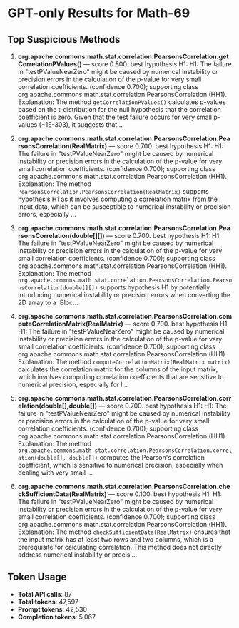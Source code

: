 # GPT-only Results for Math-69

## Top Suspicious Methods

1. **org.apache.commons.math.stat.correlation.PearsonsCorrelation.getCorrelationPValues()** — score 0.800. best hypothesis H1: H1: The failure in "testPValueNearZero" might be caused by numerical instability or precision errors in the calculation of the p-value for very small correlation coefficients. (confidence 0.700); supporting class org.apache.commons.math.stat.correlation.PearsonsCorrelation (HH1).
    Explanation: The method `getCorrelationPValues()` calculates p-values based on the t-distribution for the null hypothesis that the correlation coefficient is zero. Given that the test failure occurs for very small p-values (~1E-303), it suggests that...

2. **org.apache.commons.math.stat.correlation.PearsonsCorrelation.PearsonsCorrelation(RealMatrix)** — score 0.700. best hypothesis H1: H1: The failure in "testPValueNearZero" might be caused by numerical instability or precision errors in the calculation of the p-value for very small correlation coefficients. (confidence 0.700); supporting class org.apache.commons.math.stat.correlation.PearsonsCorrelation (HH1).
    Explanation: The method `PearsonsCorrelation.PearsonsCorrelation(RealMatrix)` supports hypothesis H1 as it involves computing a correlation matrix from the input data, which can be susceptible to numerical instability or precision errors, especially ...

3. **org.apache.commons.math.stat.correlation.PearsonsCorrelation.PearsonsCorrelation(double[][])** — score 0.700. best hypothesis H1: H1: The failure in "testPValueNearZero" might be caused by numerical instability or precision errors in the calculation of the p-value for very small correlation coefficients. (confidence 0.700); supporting class org.apache.commons.math.stat.correlation.PearsonsCorrelation (HH1).
    Explanation: The method `org.apache.commons.math.stat.correlation.PearsonsCorrelation.PearsonsCorrelation(double[][])` supports hypothesis H1 by potentially introducing numerical instability or precision errors when converting the 2D array to a `Bloc...

4. **org.apache.commons.math.stat.correlation.PearsonsCorrelation.computeCorrelationMatrix(RealMatrix)** — score 0.700. best hypothesis H1: H1: The failure in "testPValueNearZero" might be caused by numerical instability or precision errors in the calculation of the p-value for very small correlation coefficients. (confidence 0.700); supporting class org.apache.commons.math.stat.correlation.PearsonsCorrelation (HH1).
    Explanation: The method `computeCorrelationMatrix(RealMatrix matrix)` calculates the correlation matrix for the columns of the input matrix, which involves computing correlation coefficients that are sensitive to numerical precision, especially for l...

5. **org.apache.commons.math.stat.correlation.PearsonsCorrelation.correlation(double[],double[])** — score 0.700. best hypothesis H1: H1: The failure in "testPValueNearZero" might be caused by numerical instability or precision errors in the calculation of the p-value for very small correlation coefficients. (confidence 0.700); supporting class org.apache.commons.math.stat.correlation.PearsonsCorrelation (HH1).
    Explanation: The method `org.apache.commons.math.stat.correlation.PearsonsCorrelation.correlation(double[], double[])` computes the Pearson's correlation coefficient, which is sensitive to numerical precision, especially when dealing with very small ...

6. **org.apache.commons.math.stat.correlation.PearsonsCorrelation.checkSufficientData(RealMatrix)** — score 0.100. best hypothesis H1: H1: The failure in "testPValueNearZero" might be caused by numerical instability or precision errors in the calculation of the p-value for very small correlation coefficients. (confidence 0.700); supporting class org.apache.commons.math.stat.correlation.PearsonsCorrelation (HH1).
    Explanation: The method `checkSufficientData(RealMatrix)` ensures that the input matrix has at least two rows and two columns, which is a prerequisite for calculating correlation. This method does not directly address numerical instability or precisi...


## Token Usage

- **Total API calls**: 87
- **Total tokens**: 47,597
- **Prompt tokens**: 42,530
- **Completion tokens**: 5,067
